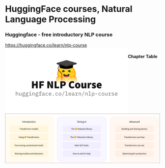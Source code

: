 # HuggingFace courses, Natural Language Processing    

### Huggingface - free introductory NLP course     
https://huggingface.co/learn/nlp-course  
<img src="./huggingface_nlp.jpg" width=400 align=left alt="huggingface logo" />   
   
#### Chapter Table   
<img src="./huggingface_chapters.png" width=600 align=left alt="table of chapters" />   


